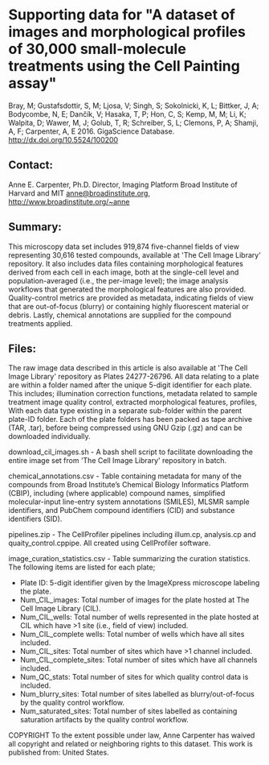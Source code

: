 Supporting data for "A dataset of images and morphological profiles of 30,000 small-molecule treatments using the Cell Painting assay"
===============================================================================

Bray, M; Gustafsdottir, S, M; Ljosa, V; Singh, S; Sokolnicki, K, L; Bittker, J, A; Bodycombe, N, E; Dančík, V; Hasaka, T, P; Hon, C, S; Kemp, M, M; Li, K; Walpita, D; Wawer, M, J; Golub, T, R; Schreiber, S, L; Clemons, P, A; Shamji, A, F; Carpenter, A, E
2016. GigaScience Database. http://dx.doi.org/10.5524/100200

Contact:
--------
Anne E. Carpenter, Ph.D.
Director, Imaging Platform
Broad Institute of Harvard and MIT
anne@broadinstitute.org, http://www.broadinstitute.org/~anne

Summary:
--------
This microscopy data set includes 919,874 five-channel fields of view representing 30,616 tested compounds, available at 'The Cell Image Library' repository. It also includes data files containing morphological features derived from each cell in each image, both at the single-cell level and population-averaged (i.e., the per-image level); the image analysis workflows that generated the morphological features are also provided. Quality-control metrics are provided as metadata, indicating fields of view that are out-of-focus (blurry) or containing highly fluorescent material or debris. Lastly, chemical annotations are supplied for the compound treatments applied.

Files:
------
The raw image data described in this article is also available at 'The Cell Image Library' repository as Plates 24277-26796. 
All data relating to a plate are within a folder named after the unique 5-digit identifier for each plate. This includes;
 illumination correction functions,
 metadata related to sample treatment
 image quality control,
 extracted morphological features,
 profiles,
With each data type existing in a separate sub-folder within the parent plate-ID folder. Each of the plate folders has been packed as tape archive (TAR, .tar), before being compressed using GNU Gzip (.gz) and can be downloaded individually.

download_cil_images.sh - A bash shell script to facilitate downloading the entire image set from  'The Cell Image Library' repository in batch.

chemical_annotations.csv - Table containing metadata for many of the compounds from Broad Institute’s Chemical Biology Informatics Platform (CBIP), including (where applicable) compound names, simplified molecular-input line-entry system annotations (SMILES), MLSMR sample identifiers, and PubChem compound identifiers (CID) and substance identifiers (SID).

pipelines.zip - The CellProfiler pipelines including illum.cp, analysis.cp and quaity_control.cppipe. All created using CellProfiler software. 

image_curation_statistics.csv - Table summarizing the curation statistics. The following items are listed for each plate; 
 - Plate ID: 5-digit identifier given by the ImageXpress microscope labeling the plate. 
 - Num_CIL_images: Total number of images for the plate hosted at The Cell Image Library (CIL).
 - Num_CIL_wells: Total number of wells represented in the plate hosted at CIL which have >1 site (i.e., field of view) included.
 - Num_CIL_complete wells: Total number of wells which have all sites included.
 - Num_CIL_sites: Total number of sites which have >1 channel included.
 - Num_CIL_complete_sites: Total number of sites which have all channels included.
 - Num_QC_stats: Total number of sites for which quality control data is included.
 - Num_blurry_sites: Total number of sites labelled as blurry/out-of-focus by the quality control workflow.
 - Num_saturated_sites: Total number of sites labelled as containing saturation artifacts by the quality control workflow.

COPYRIGHT
To the extent possible under law, Anne Carpenter has waived all copyright and related or neighboring rights to this dataset. This work is published from: United States.
